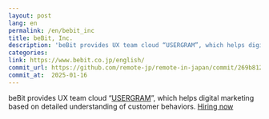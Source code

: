 ```yaml
---
layout: post
lang: en
permalink: /en/bebit_inc
title: beBit, Inc.
description: 'beBit provides UX team cloud “USERGRAM”, which helps digital marketing based on detailed understanding of customer behaviors. Hiring now'
categories: 
link: https://www.bebit.co.jp/english/
commit_url: https://github.com/remote-jp/remote-in-japan/commit/269b8121aa196f71e3b6ae053662484bf0056892
commit_at:  2025-01-16
---
```


<p>beBit provides UX team cloud “<a href="https://www.bebit.co.jp/usergram/">USERGRAM</a>”, which helps digital marketing based on detailed understanding of customer behaviors. <a href="https://www.wantedly.com/companies/bebit/projects">Hiring now</a></p>
